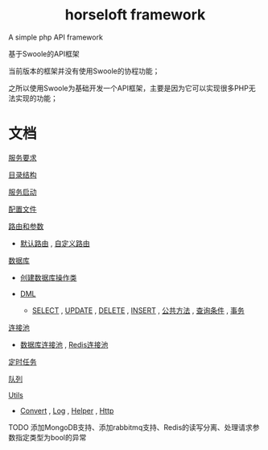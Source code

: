 # <center>horseloft framework</center>

A simple php API framework

基于Swoole的API框架

当前版本的框架并没有使用Swoole的协程功能；

之所以使用Swoole为基础开发一个API框架，主要是因为它可以实现很多PHP无法实现的功能；

# 文档

[服务要求](https://github.com/horseloft/horseloft-php/wiki/%E6%9C%8D%E5%8A%A1%E8%A6%81%E6%B1%82)

[目录结构](https://github.com/horseloft/horseloft-php/wiki/%E7%9B%AE%E5%BD%95%E7%BB%93%E6%9E%84)

[服务启动](https://github.com/horseloft/horseloft-php/wiki/%E6%9C%8D%E5%8A%A1%E5%90%AF%E5%8A%A8)

[配置文件](https://github.com/horseloft/horseloft-php/wiki/%E9%85%8D%E7%BD%AE%E6%96%87%E4%BB%B6)

[路由和参数](https://github.com/horseloft/horseloft-php/wiki/%E8%B7%AF%E7%94%B1%E5%92%8C%E5%8F%82%E6%95%B0)

- [默认路由](https://github.com/horseloft/horseloft-php/wiki/%E8%B7%AF%E7%94%B1%E5%92%8C%E5%8F%82%E6%95%B0#%E9%BB%98%E8%AE%A4%E8%B7%AF%E7%94%B1) ,
  [自定义路由](https://github.com/horseloft/horseloft-php/wiki/%E8%B7%AF%E7%94%B1%E5%92%8C%E5%8F%82%E6%95%B0#%E8%87%AA%E5%AE%9A%E4%B9%89%E8%B7%AF%E7%94%B1)

[数据库](https://github.com/horseloft/horseloft-php/wiki/%E6%95%B0%E6%8D%AE%E5%BA%93)

- [创建数据库操作类](https://github.com/horseloft/horseloft-php/wiki/%E6%95%B0%E6%8D%AE%E5%BA%93#%E5%88%9B%E5%BB%BA%E6%95%B0%E6%8D%AE%E5%BA%93%E7%B1%BB)

- [DML](https://github.com/horseloft/horseloft-php/wiki/%E6%95%B0%E6%8D%AE%E5%BA%93#dml)

    - [SELECT](https://github.com/horseloft/horseloft-php/wiki/%E6%95%B0%E6%8D%AE%E5%BA%93#select) ,
      [UPDATE](https://github.com/horseloft/horseloft-php/wiki/%E6%95%B0%E6%8D%AE%E5%BA%93#update) ,
      [DELETE](https://github.com/horseloft/horseloft-php/wiki/%E6%95%B0%E6%8D%AE%E5%BA%93#delete) ,
      [INSERT](https://github.com/horseloft/horseloft-php/wiki/%E6%95%B0%E6%8D%AE%E5%BA%93#insert) ,
      [公共方法](https://github.com/horseloft/horseloft-php/wiki/%E6%95%B0%E6%8D%AE%E5%BA%93#%E5%85%AC%E7%94%A8%E6%96%B9%E6%B3%95) ,
      [查询条件](https://github.com/horseloft/horseloft-php/wiki/%E6%95%B0%E6%8D%AE%E5%BA%93#%E6%9F%A5%E8%AF%A2%E6%9D%A1%E4%BB%B6) ,
      [事务](https://github.com/horseloft/horseloft-php/wiki/%E6%95%B0%E6%8D%AE%E5%BA%93#%E4%BA%8B%E5%8A%A1)
      
[连接池](https://github.com/horseloft/horseloft-php/wiki/%E8%BF%9E%E6%8E%A5%E6%B1%A0)

- [数据库连接池](https://github.com/horseloft/horseloft-php/wiki/%E8%BF%9E%E6%8E%A5%E6%B1%A0#%E6%95%B0%E6%8D%AE%E5%BA%93%E8%BF%9E%E6%8E%A5%E6%B1%A0) , 
  [Redis连接池](https://github.com/horseloft/horseloft-php/wiki/%E8%BF%9E%E6%8E%A5%E6%B1%A0#redis%E8%BF%9E%E6%8E%A5%E6%B1%A0)

[定时任务](https://github.com/horseloft/horseloft-php/wiki/%E5%AE%9A%E6%97%B6%E4%BB%BB%E5%8A%A1)

[队列](https://github.com/horseloft/horseloft-php/wiki/%E9%98%9F%E5%88%97)

[Utils](https://github.com/horseloft/horseloft-php/wiki/Utils)

- [Convert](https://github.com/horseloft/horseloft-php/wiki/Utils#convert) ,
  [Log](https://github.com/horseloft/horseloft-php/wiki/Utils#log) ,
  [Helper](https://github.com/horseloft/horseloft-php/wiki/Helper) ,
  [Http](https://github.com/horseloft/horseloft-php/wiki/Http)


TODO
  添加MongoDB支持、添加rabbitmq支持、Redis的读写分离、处理请求参数指定类型为bool的异常

